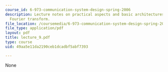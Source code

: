 ```yaml
---
course_id: 6-973-communication-system-design-spring-2006
description: Lecture notes on practical aspects and basic architectures of the fast
  Fourier transform.
file_location: /coursemedia/6-973-communication-system-design-spring-2006/49aa5e11da2190ceb1dcadbf5abf7393_lecture_9.pdf
file_type: application/pdf
layout: pdf
title: lecture_9.pdf
type: course
uid: 49aa5e11da2190ceb1dcadbf5abf7393

---
```

None